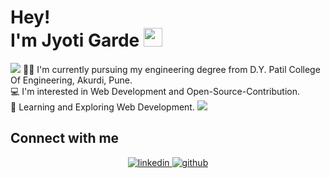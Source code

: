 <h1>Hey!<br/>I'm Jyoti Garde <img src="https://raw.githubusercontent.com/MartinHeinz/MartinHeinz/master/wave.gif" width="30px"></h1>
<img src="https://media-exp1.licdn.com/dms/image/C5616AQHU0Wlv38p1Bw/profile-displaybackgroundimage-shrink_350_1400/0/1638130328398?e=1643846400&v=beta&t=n5n8XfaArclHbDqQvlmKczSeiZnackr1eecubfm-wuE">
👨‍🎓 I'm currently pursuing my engineering degree from D.Y. Patil College Of Engineering, Akurdi, Pune. <br />
💻 I'm interested in Web Development and Open-Source-Contribution. <br />
🚀 Learning and Exploring Web Development.

<img src="https://github-readme-streak-stats.herokuapp.com/?user=JyotiGarde-27"/>

 ## Connect with me  
<div align="center">
 <a href="https://www.linkedin.com/in/jyoti2714/" target="_blank">
<img src=https://img.shields.io/badge/linkedin-%231E77B5.svg?&style=for-the-badge&logo=linkedin&logoColor=white alt=linkedin style="margin-bottom: 5px;" />
</a>
<a href="https://github.com/JyotiGarde-27" target="_blank">
<img src=https://img.shields.io/badge/github-%2324292e.svg?&style=for-the-badge&logo=github&logoColor=white alt=github style="margin-bottom: 5px;" />
</a>

 
